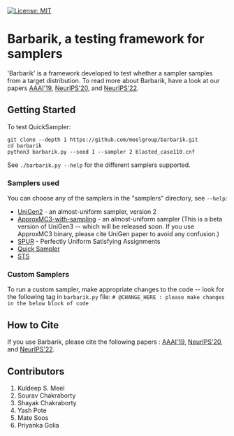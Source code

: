 [![License: MIT](https://img.shields.io/badge/License-MIT-yellow.svg)](https://opensource.org/licenses/MIT)

# Barbarik, a testing framework for samplers

'Barbarik' is a framework developed to test whether a sampler samples from a target distribution. To read more about Barbarik, have a look at our papers [AAAI'19](https://www.comp.nus.edu.sg/~meel/Papers/aaai19-cm.pdf), [NeurIPS'20](https://arxiv.org/abs/2010.12918), and [NeurIPS'22](https://www.comp.nus.edu.sg/~meel/Papers/neurips22.pdf).

## Getting Started

To test QuickSampler:
```
git clone --depth 1 https://github.com/meelgroup/barbarik.git
cd barbarik
python3 barbarik.py --seed 1 --sampler 2 blasted_case110.cnf
```

See `./barbarik.py --help` for the different samplers supported.

### Samplers used

You can choose any of the samplers in the "samplers" directory, see `--help`:
* [UniGen2](https://bitbucket.org/kuldeepmeel/unigen/) - an almost-uniform sampler, version 2
* [ApproxMC3-with-sampling](https://github.com/meelgroup/ApproxMC/tree/master-with-sampling) - an almost-uniform sampler (This is a beta version of UniGen3 -- which will be released soon. If you use ApproxMC3 binary, please cite UniGen paper to avoid any confusion.)
* [SPUR](https://github.com/ZaydH/spur) - Perfectly Uniform Satisfying Assignments
* [Quick Sampler](https://github.com/RafaelTupynamba/quicksampler)
* [STS](http://cs.stanford.edu/~ermon/code/STS.zip)

### Custom Samplers

To run a custom sampler, make appropriate changes to the code -- look for the following tag in `barbarik.py` file: `# @CHANGE_HERE : please make changes in the below block of code`

## How to Cite

If you use Barbarik, please cite the following papers : [AAAI'19](https://www.comp.nus.edu.sg/~meel/publications/CM19.bib), [NeurIPS'20](https://www.comp.nus.edu.sg/~meel/publications/MPC20.bib), and [NeurIPS'22](https://www.comp.nus.edu.sg/~meel/publications/PM22.bib).

## Contributors
1. Kuldeep S. Meel
2. Sourav Chakraborty
3. Shayak Chakraborty 
4. Yash Pote
5. Mate Soos
5. Priyanka Golia
